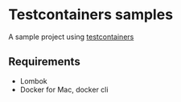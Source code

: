 # Testcontainers samples

A sample project using [testcontainers](https://www.testcontainers.org/)

## Requirements
- Lombok
- Docker for Mac, docker cli
